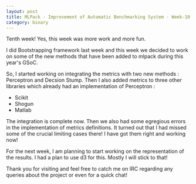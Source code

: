 ```yaml
---
layout: post
title: MLPack - Improvement of Automatic Benchmarking System - Week-10
category: binary
---
```


Tenth week! Yes, this week was more work and more fun.  

I did Bootstrapping framework last week and this week we decided to work on some of the new methods that have been added to mlpack during this year's GSoC.

So, I started working on integrating the metrics with two new methods : Perceptron and Decsion Stump. Then I also added metrics to three other libraries which already had an implementation of Perceptron :

  * Scikit
  * Shogun
  * Matlab

The integration is complete now. Then we also had some egregious errors in the implementation of metrics definitions. It turned out that I had missed some of the crucial limiting cases there! I have got them right and working now! 

For the next week, I am planning to start working on the representation of the results. I had a plan to use d3 for this. Mostly I will stick to that! 

Thank you for visiting and feel free to catch me on IRC regarding any queries about the project or even for a quick chat!
